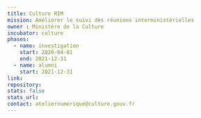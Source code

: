 ```yaml
---
title: Culture RIM
mission: Améliorer le suivi des réunions interministérielles
owner : Ministère de la Culture
incubator: culture
phases:
  - name: investigation
    start: 2020-04-01
    end: 2021-12-31
  - name: alumni
    start: 2021-12-31
link:
repository:
stats: false
stats_url:
contact: ateliernumerique@culture.gouv.fr
---
```

